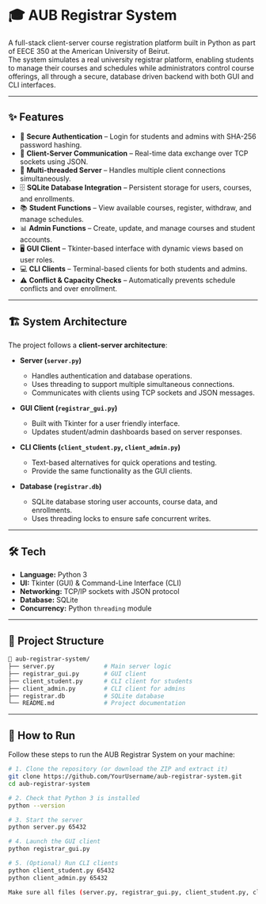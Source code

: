 # 🎓 AUB Registrar System

A full-stack client-server course registration platform built in Python as part of EECE 350 at the American University of Beirut.  
The system simulates a real university registrar platform, enabling students to manage their courses and schedules while administrators control course offerings, all through a secure, database driven backend with both GUI and CLI interfaces.

---

## ✨ Features

- 🔐 **Secure Authentication** – Login for students and admins with SHA-256 password hashing.  
- 📡 **Client-Server Communication** – Real-time data exchange over TCP sockets using JSON.  
- 🧵 **Multi-threaded Server** – Handles multiple client connections simultaneously.  
- 🗄️ **SQLite Database Integration** – Persistent storage for users, courses, and enrollments.  
- 📚 **Student Functions** – View available courses, register, withdraw, and manage schedules.  
- 📊 **Admin Functions** – Create, update, and manage courses and student accounts.  
- 🖥️ **GUI Client** – Tkinter-based interface with dynamic views based on user roles.  
- 💻 **CLI Clients** – Terminal-based clients for both students and admins.  
- ⚠️ **Conflict & Capacity Checks** – Automatically prevents schedule conflicts and over enrollment.

---

## 🏗️ System Architecture

The project follows a **client-server architecture**:

- **Server (`server.py`)**  
  - Handles authentication and database operations.  
  - Uses threading to support multiple simultaneous connections.  
  - Communicates with clients using TCP sockets and JSON messages.

- **GUI Client (`registrar_gui.py`)**  
  - Built with Tkinter for a user friendly interface.  
  - Updates student/admin dashboards based on server responses.  

- **CLI Clients (`client_student.py`, `client_admin.py`)**  
  - Text-based alternatives for quick operations and testing.  
  - Provide the same functionality as the GUI clients.

- **Database (`registrar.db`)**  
  - SQLite database storing user accounts, course data, and enrollments.  
  - Uses threading locks to ensure safe concurrent writes.

---

## 🛠️ Tech

- **Language:** Python 3  
- **UI:** Tkinter (GUI) & Command-Line Interface (CLI)  
- **Networking:** TCP/IP sockets with JSON protocol  
- **Database:** SQLite  
- **Concurrency:** Python `threading` module

---

## 📁 Project Structure

```bash
📂 aub-registrar-system/
├── server.py              # Main server logic
├── registrar_gui.py       # GUI client
├── client_student.py      # CLI client for students
├── client_admin.py        # CLI client for admins
├── registrar.db           # SQLite database
└── README.md              # Project documentation
```

---

## 🚀 How to Run

Follow these steps to run the AUB Registrar System on your machine:

```bash
# 1. Clone the repository (or download the ZIP and extract it)
git clone https://github.com/YourUsername/aub-registrar-system.git
cd aub-registrar-system

# 2. Check that Python 3 is installed
python --version

# 3. Start the server
python server.py 65432

# 4. Launch the GUI client
python registrar_gui.py

# 5. (Optional) Run CLI clients
python client_student.py 65432
python client_admin.py 65432

Make sure all files (server.py, registrar_gui.py, client_student.py, client_admin.py, and registrar.db) are in the same folder before running these commands.
```

